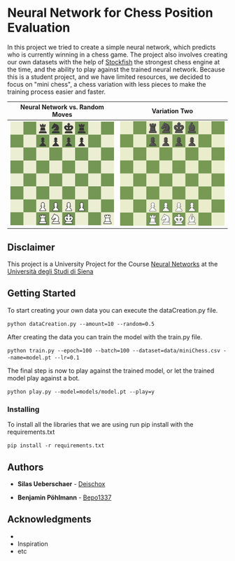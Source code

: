 # Neural Network for Chess Position Evaluation 

In this project we tried to create a simple neural network, which predicts who is currently winning in a chess game. The project also involves creating our own datasets with the help of [Stockfish](https://stockfishchess.org) the strongest chess engine at the time, and the ability to play against the trained neural network. Because this is a student project, and we have limited resources, we decided to focus on "mini chess", a chess variation with less pieces to make the training process easier and faster. 
 
Neural Network vs. Random Moves            |  Variation Two
:-------------------------:|:-------------------------:
![Variation one](images/random.gif)  |  ![Variation two](images/minichess2.jpeg)

## Disclaimer 
This project is a University Project for the Course [Neural Networks](https://www.unisi.it/ugov/degreecourse/480727) at the [Università degli Studi di Siena](https://www.unisi.it)

## Getting Started

To start creating your own data you can execute the dataCreation.py file.

```
python dataCreation.py --amount=10 --random=0.5
```

After creating the data you can train the model with the train.py file.

```
python train.py --epoch=100 --batch=100 --dataset=data/miniChess.csv --name=model.pt --lr=0.1
```

The final step is now to play against the trained model, or let the trained model play against a bot.

```
python play.py --model=models/model.pt --play=y
```

### Installing

To install all the libraries that we are using run pip install with the requirements.txt

```
pip install -r requirements.txt
```


## Authors

* **Silas Ueberschaer** - [Deischox](https://github.com/Deischox)

* **Benjamin Pöhlmann** - [Bepo1337](https://github.com/Bepo1337)

## Acknowledgments

* 
* Inspiration
* etc
